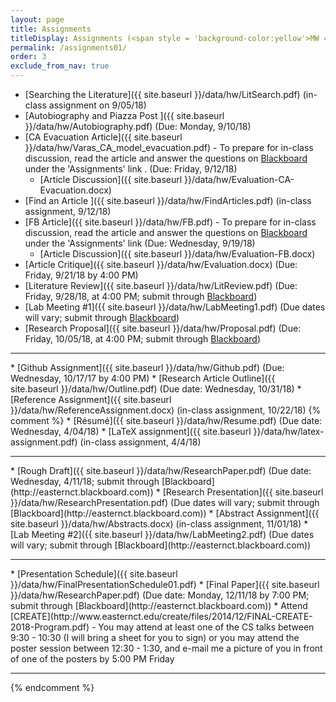 ```yaml
---
layout: page
title: Assignments 
titleDisplay: Assignments (<span style = 'background-color:yellow'>MW 4-5:15, CSC 450-01 section</span>) 
permalink: /assignments01/
order: 3
exclude_from_nav: true 
---
```

* [Searching the Literature]({{ site.baseurl }}/data/hw/LitSearch.pdf) (in-class assignment on 9/05/18)
* [Autobiography and Piazza Post ]({{ site.baseurl }}/data/hw/Autobiography.pdf) (Due: Monday, 9/10/18)
* [CA Evacuation Article]({{ site.baseurl }}/data/hw/Varas_CA_model_evacuation.pdf) - To prepare for in-class discussion, read the article and answer the questions on [Blackboard](http://easternct.blackboard.com) under the 'Assignments' link . (Due: Friday, 9/12/18)
    * [Article Discussion]({{ site.baseurl }}/data/hw/Evaluation-CA-Evacuation.docx)
* [Find an Article ]({{ site.baseurl }}/data/hw/FindArticles.pdf) (in-class assignment, 9/12/18)
* [FB Article]({{ site.baseurl }}/data/hw/FB.pdf) - To prepare for in-class discussion, read the article and answer the questions on [Blackboard](http://easternct.blackboard.com) under the 'Assignments' link (Due: Wednesday, 9/19/18)
    * [Article Discussion]({{ site.baseurl }}/data/hw/Evaluation-FB.docx)
* [Article Critique]({{ site.baseurl }}/data/hw/Evaluation.docx) (Due: Friday, 9/21/18 by 4:00 PM)
* [Literature Review]({{ site.baseurl }}/data/hw/LitReview.pdf) (Due: Friday, 9/28/18, at 4:00 PM; submit through [Blackboard](http://easternct.blackboard.com))
* [Lab Meeting #1]({{ site.baseurl }}/data/hw/LabMeeting1.pdf) (Due dates will vary; submit through [Blackboard](http://easternct.blackboard.com))
* [Research Proposal]({{ site.baseurl }}/data/hw/Proposal.pdf) (Due: Friday, 10/05/18, at 4:00 PM; submit through [Blackboard](http://easternct.blackboard.com))
<hr>
* [Github Assignment]({{ site.baseurl }}/data/hw/Github.pdf) (Due: Wednesday, 10/17/17 by 4:00 PM)
* [Research Article Outline]({{ site.baseurl }}/data/hw/Outline.pdf) (Due date: Wednesday, 10/31/18) 
* [Reference Assignment]({{ site.baseurl }}/data/hw/ReferenceAssignment.docx) (in-class assignment, 10/22/18)
{% comment %}
* [Résumé]({{ site.baseurl }}/data/hw/Resume.pdf) (Due date: Wednesday, 4/04/18) 
* [LaTeX assignment]({{ site.baseurl }}/data/hw/latex-assignment.pdf) (in-class assignment, 4/4/18) 
<hr>
* [Rough Draft]({{ site.baseurl }}/data/hw/ResearchPaper.pdf) (Due date: Wednesday, 4/11/18; submit through [Blackboard](http://easternct.blackboard.com)) 
* [Research Presentation]({{ site.baseurl }}/data/hw/ResearchPresentation.pdf) (Due dates will vary; submit through [Blackboard](http://easternct.blackboard.com)) 
* [Abstract Assignment]({{ site.baseurl }}/data/hw/Abstracts.docx) (in-class assignment, 11/01/18) 
* [Lab Meeting #2]({{ site.baseurl }}/data/hw/LabMeeting2.pdf) (Due dates will vary; submit through [Blackboard](http://easternct.blackboard.com))
<hr>
    * [Presentation Schedule]({{ site.baseurl }}/data/hw/FinalPresentationSchedule01.pdf)
* [Final Paper]({{ site.baseurl }}/data/hw/ResearchPaper.pdf) (Due date: Monday, 12/11/18 by 7:00 PM; submit through [Blackboard](http://easternct.blackboard.com)) 
* Attend [CREATE](http://www.easternct.edu/create/files/2014/12/FINAL-CREATE-2018-Program.pdf) - You may attend at least one of the CS talks between 9:30 - 10:30 (I will bring a sheet for you to sign) or you may attend the poster session between 12:30 - 1:30, and e-mail me a picture of you in front of one of the posters by 5:00 PM Friday 

***
{% endcomment %}
